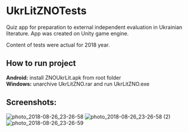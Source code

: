 # UkrLitZNOTests
Quiz app for preparation to external independent evaluation in Ukrainian literature. App was created on Unity game engine.

Content of tests were actual for 2018 year.
 
## How to run project
**Android:** install ZNOUkrLit.apk from root folder  
**Windows:** unarchive UkrLitZNO.rar and run UkrLitZNO.exe  
  
## Screenshots:
![photo_2018-08-26_23-26-58](https://user-images.githubusercontent.com/45400934/116779733-bc806900-aa80-11eb-90fa-05d51b7c970d.jpg)
![photo_2018-08-26_23-26-58 (2)](https://user-images.githubusercontent.com/45400934/116779735-bdb19600-aa80-11eb-9f82-697c859e44f2.jpg)
![photo_2018-08-26_23-26-59](https://user-images.githubusercontent.com/45400934/116779736-bdb19600-aa80-11eb-88f7-2db36919202d.jpg)
